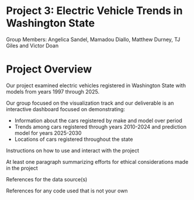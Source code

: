 # Project 3: Electric Vehicle Trends in Washington State
Group Members: Angelica Sandel, Mamadou Diallo, Matthew Durney, TJ Giles and Victor Doan

# Project Overview
Our project examined electric vehicles registered in Washington State with models from years 1997 through 2025.

Our group focused on the visualization track and our deliverable is an interactive dashboard focused on demonstrating:
- Information about the cars registered by make and model over period
- Trends among cars registered through years 2010-2024 and prediction model for years 2025-2030
- Locations of cars registered throughout the state

Instructions on how to use and interact with the project

At least one paragraph summarizing efforts for ethical considerations made in the project

References for the data source(s)

References for any code used that is not your own
